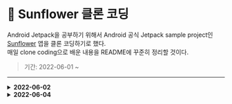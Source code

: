 # 🌻 Sunflower 클론 코딩

Android Jetpack을 공부하기 위해서 Android 공식 Jetpack sample project인  
[Sunflower](https://github.com/android/sunflower) 앱을 클론 코딩하기로 했다.  
매일 clone coding으로 배운 내용을 README에 꾸준히 정리할 것이다.

> 기간: 2022-06-01 ~

---

<details>
  <summary> <b> 2022-06-02 </b> </summary>
  <div markdown="1">
    
### Data binding Setup

```groovy
// build.gradle (:app)

android {
    ...
    buildFeatures {
        dataBinding true
    }
    ...
}
```

```kotlin
// GardenActivity.kt

import androidx.databinding.DataBindingUtil.setContentView

...

override fun onCreate(..) {
    ...
    setContentView<ActivityGardenBinding>(this, R.layout.activity_garden)
}
```
  

### build.gradle Setup

```kotlin
// build.gradle (:project)

buildScript {
    ext {
        // Sdk and tools
        compileSdkVersion = 32
        minSdkVersion = 21
        targetSdkVersion = 30
    
        // App dependencies
        appCompatVersion = '1.4.1'
        ...
    }
}
```

build.gradle 에 ext 변수를 이용하여 한 공간에 버전을 정리해둔다.
  
```kotlin
// build.gradle (:app)

dependencies {
    implementation "androidx.core:core-ktx:$rootProject.ktxVersion"
    ...
}
```
    
### Dagger Hilt

- Dependency Setup

```kotlin
// build.gradle (:project)

buildScript{
    ext {
        ...
        hiltVersion = '2.38.1'
    }

    dependencies {
        classpath "com.google.dagger:hilt-android-gradle-plugin:$hiltVersion"
    }
}
```

```kotlin
// build.gradle (:app)

plugins {
    ...
    id 'kotlin-kapt'
    id 'dagger.hilt.android.plugin'
}

...

dependencies {
    ...
    implementation "com.google.dagger:hilt-android:$rootProject.hiltVersion"
    kapt "com.google.dagger:hilt-android-compiler:$rootProject.hiltVersion"
}
```

- `@HiltAndroidApp` 어노테이션 추가

```kotlin
// MainApplication.kt

import android.app.Application
import dagger.hilt.android.HiltAndroidApp

@HiltAndroidApp
class MainApplication : Application()
```

의존성 주입의 **시작점**을 지정하고 Application의 생명주기를 따르며,

컴파일 단계에서 DI에 필요한 구성요소들을 **초기화**한다.

- `@AndroidEntryPoint` 어노테이션 추가

```kotlin
// GardenActivity.kt

import dagger.hilt.android.AndroidEntryPoint

@AndroidEntryPoint
class GardenActivity : AppCompatActivity() {
    ...
}
```

객체를 주입할 Android 클래스에 `@AndroidEntryPoint` 어노테이션 추가

자동으로 생명주기에 따라 적절한 시점에 Hilt 요소로 인스턴스화 되어 처리됨

<Hilt가 지원하는 Android Class>

- `Application` (`@HiltAndroidApp`)
- `Activity`
- `Fragment`
- `View`
- `Service`
- `BroadcastReceiver`
    
  </div>
</details>

<details>
<summary> <b> 2022-06-04 </b> </summary>
<div markdown="1">
  
### Sunflower 구조

- SPA(Single-Page-Application) 구조
- 하나의 `Activity`와 여러 개의 `Fragment`
- Jetpack Navigation에서 제공하는 `Bottom Navigation`, `Toolbar`사용 x
- `Toolbar + ViewPager2 + TabLayout` in `MainActivity`

## Jetpack Navigation

> Navigation은 Android 애플리케이션 내에서 `대상` 사이를 탐색하는 프레임워크로,  
> 대상이 Fragment, Activity 또는 기타 구성요소로 구현되었는지에 관계없이 일관된 API 제공  
> → 즉, 화면 이동을 쉽고 편리하게 해줌  

```kotlin
// build.gradle (:app)

implementation "androidx.navigation:navigation-fragment-ktx:$rootProject.navigationVersion"
implementation "androidx.navigation:navigation-ui-ktx:$rootProject.navigationVersion"
```

### 구성 요소

1. Navigation graph (xml resource)

각 fragment를 navigation으로 연결해준다.

```xml
// res/navigation/nav_graden.xml

<?xml version="1.0" encoding="utf-8"?>
<navigation xmlns:android="http://schemas.android.com/apk/res/android"
    xmlns:app="http://schemas.android.com/apk/res-auto"
    xmlns:tools="http://schemas.android.com/tools"
    app:startDestination="@id/view_pager_fragment">

    <fragment
        android:id="@+id/view_pager_fragment"
        android:name="com.jaemin.sunflower_clone.HomeViewPagerFragment"
        tools:layout="@layout/fragment_view_pager">

        <action
            android:id="@+id/action_view_pager_fragment_to_plant_detail_fragment"
            app:destination="@id/plant_detail_fragment"/>
    </fragment>

    <fragment
        android:id="@+id/plant_detail_fragment"
        android:name="com.jaemin.sunflower_clone.PlantDetailFragment"
        android:label="@string/plant_details_title"
        tools:layout="@layout/fragment_plant_detail">

        <action
            android:id="@+id/action_plant_detail_fragment_to_gallery_fragment"
            app:destination="@id/gallery_fragment"/>
        <argument
            android:name="plantId"
            app:argType="string"/>
    </fragment>

    <fragment
        android:id="@+id/gallery_fragment"
        android:name="com.jaemin.sunflower_clone.GalleryFragment"
        android:label="@string/plant_details_title"
        tools:layout="@layout/fragment_gallery">
        <argument
            android:name="plantName"
            app:argType="string"/>
    </fragment>

</navigation>
```
  
</div>
</details>
